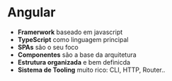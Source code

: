 # Angular

+ **Framerwork** baseado em javascript
+ **TypeScript** como linguagem principal
+ **SPAs** são o seu foco
+ **Componentes** são a base da arquitetura
+ **Estrutura organizada** e bem definicda
+ **Sistema de Tooling** muito rico: CLI, HTTP, Router..
